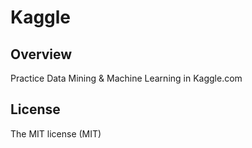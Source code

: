 # Kaggle

## Overview
Practice Data Mining & Machine Learning in Kaggle.com

## License
The MIT license (MIT)
